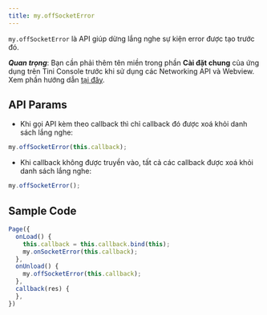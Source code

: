 ```yaml
---
title: my.offSocketError
---
```


`my.offSocketError` là API giúp dừng lắng nghe sự kiện error được tạo trước đó.

***Quan trọng***: Bạn cần phải thêm tên miền trong phần **Cài đặt chung** của ứng dụng trên Tini Console trước khi sử dụng các Networking API và Webview. Xem phần hướng dẫn [tại đây](/docs/backend-api/overview#tên-miền).

## API Params

- Khi gọi API kèm theo callback thì chỉ callback đó được xoá khỏi danh sách lắng nghe:

```js
my.offSocketError(this.callback);
```

- Khi callback không được truyền vào, tất cả các callback được xoá khỏi danh sách lắng nghe:
  
```js
my.offSocketError();
```

## Sample Code

```js
Page({
  onLoad() {
    this.callback = this.callback.bind(this);
    my.onSocketError(this.callback);
  },
  onUnload() {
    my.offSocketError(this.callback);
  },
  callback(res) {
  },
})
```

